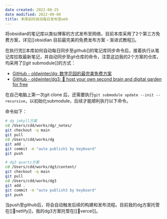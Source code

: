 ```yaml
---
date created: 2022-08-25
date modified: 2022-09-09
title: 本库如何自动每日发布至web
---
```


将obsidian的笔记库以类似博客的方式发布至网络，目前本库采用了2个第三方免费方案，详见[[obsidian 目前最完美的免费发布方案 - 渐进式教程]]。

在执行完[[本库如何自动每日同步至github]]的笔记库同步命令后，接着执行从笔记库拉取最新笔记，并自动同步至git仓库的命令，注意这边我的2个方案的仓库，均采用了[[git submodule]]的方式：

- [GitHub - oldwinter/dg: 数字花园的最完美免费方案](https://github.com/oldwinter/dg)
- [GitHub - oldwinter/dg3: 🌱 host your own second brain and digital garden for free](https://github.com/oldwinter/dg3)

在自己电脑上第一次git clone 后，还需要执行`git submodule update --init --recursive`，以初始化submodule，后续才能顺利执行以下命令。

命令如下：

```zsh
# dg jekyll方案
cd /Users/cdd/works/dg/_notes/
git checkout -q main
git pull 
cd /Users/cdd/works/dg
git add .
git commit -m "auto publish1 by keyboard"
git push

# dg3 quartz方案
cd /Users/cdd/works/dg3/content/
git checkout -q main
git pull
cd /Users/cdd/works/dg3
git add .
git commit -m "auto publish3 by keyboard"
git push
```

当push至github后，将会自动触发后续的构建和发布流程。目前我的dg方案托管在[[🔗netlify]]，我的dg3方案托管在[[🔗vercel]]。
